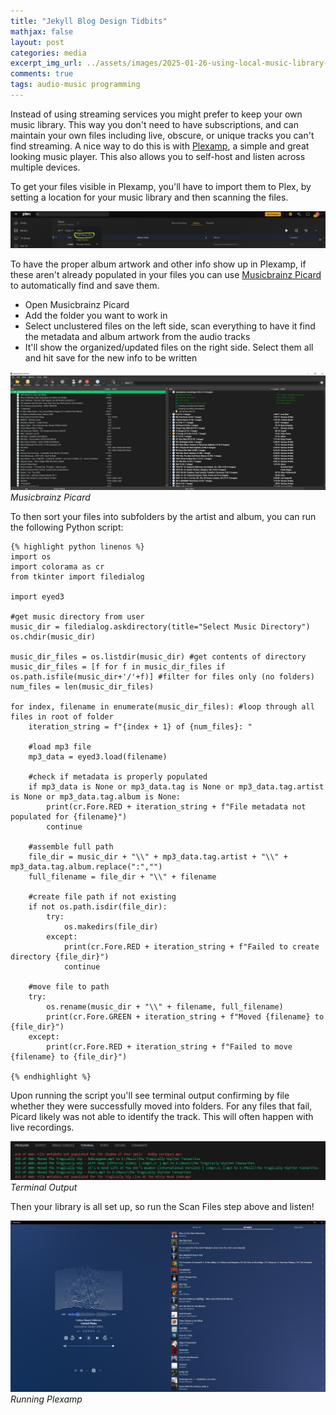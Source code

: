 ```yaml
---
title: "Jekyll Blog Design Tidbits"
mathjax: false
layout: post
categories: media
excerpt_img_url: ../assets/images/2025-01-26-using-local-music-library-with-plexamp/Plexamp.jpg
comments: true
tags: audio-music programming
---
```


Instead of using streaming services you might prefer to keep your own music library. This way you don't need to have subscriptions, and can maintain your own files including live, obscure, or unique tracks you can't find streaming. A nice way to do this is with [Plexamp](https://www.plex.tv/plexamp/), a simple and great looking music player. This also allows you to self-host and listen across multiple devices.

To get your files visible in Plexamp, you'll have to import them to Plex, by setting a location for your music library and then scanning the files.

![](/assets/images/2025-01-26-using-local-music-library-with-plexamp/Plex.jpg)

To have the proper album artwork and other info show up in Plexamp, if these aren't already populated in your files you can use [Musicbrainz Picard](https://picard.musicbrainz.org/) to automatically find and save them.

- Open Musicbrainz Picard
- Add the folder you want to work in
- Select unclustered files on the left side, scan everything to have it find the metadata and album artwork from the audio tracks
- It'll show the organized/updated files on the right side. Select them all and hit save for the new info to be written

![](/assets/images/2025-01-26-using-local-music-library-with-plexamp/Picard.jpg)
*Musicbrainz Picard*

To then sort your files into subfolders by the artist and album, you can run the following Python script:

    {% highlight python linenos %}
    import os
    import colorama as cr
    from tkinter import filedialog

    import eyed3

    #get music directory from user
    music_dir = filedialog.askdirectory(title="Select Music Directory")
    os.chdir(music_dir)

    music_dir_files = os.listdir(music_dir) #get contents of directory
    music_dir_files = [f for f in music_dir_files if os.path.isfile(music_dir+'/'+f)] #filter for files only (no folders)
    num_files = len(music_dir_files)

    for index, filename in enumerate(music_dir_files): #loop through all files in root of folder
        iteration_string = f"{index + 1} of {num_files}: "

        #load mp3 file
        mp3_data = eyed3.load(filename)    

        #check if metadata is properly populated
        if mp3_data is None or mp3_data.tag is None or mp3_data.tag.artist is None or mp3_data.tag.album is None:
            print(cr.Fore.RED + iteration_string + f"File metadata not populated for {filename}")        
            continue

        #assemble full path
        file_dir = music_dir + "\\" + mp3_data.tag.artist + "\\" + mp3_data.tag.album.replace(":","")
        full_filename = file_dir + "\\" + filename

        #create file path if not existing
        if not os.path.isdir(file_dir):
            try:
                os.makedirs(file_dir)
            except:
                print(cr.Fore.RED + iteration_string + f"Failed to create directory {file_dir}")
                continue

        #move file to path
        try:
            os.rename(music_dir + "\\" + filename, full_filename)
            print(cr.Fore.GREEN + iteration_string + f"Moved {filename} to {file_dir}")
        except:
            print(cr.Fore.RED + iteration_string + f"Failed to move {filename} to {file_dir}")

    {% endhighlight %}

Upon running the script you'll see terminal output confirming by file whether they were successfully moved into folders. For any files that fail, Picard likely was not able to identify the track. This will often happen with live recordings.

![](/assets/images/2025-01-26-using-local-music-library-with-plexamp/TerminalOutput.jpg)
*Terminal Output*

Then your library is all set up, so run the Scan Files step above and listen!

![](/assets/images/2025-01-26-using-local-music-library-with-plexamp/Plexamp.jpg)
*Running Plexamp*
















